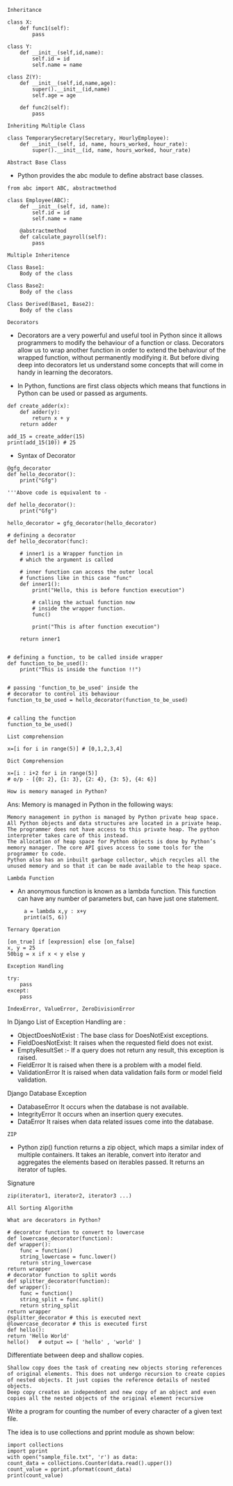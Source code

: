 `Inheritance`

```
class X:
    def func1(self):
        pass
    
class Y:
    def __init__(self,id,name):
        self.id = id
        self.name = name

class Z(Y):
    def __init__(self,id,name,age):
        super().__init__(id,name)
        self.age = age
   
    def func2(self):
        pass

```

`Inheriting Multiple Class`

```
class TemporarySecretary(Secretary, HourlyEmployee):
    def __init__(self, id, name, hours_worked, hour_rate):
        super().__init__(id, name, hours_worked, hour_rate)
```

`Abstract Base Class`
- Python provides the abc module to define abstract base classes.

```
from abc import ABC, abstractmethod

class Employee(ABC):
    def __init__(self, id, name):
        self.id = id
        self.name = name

    @abstractmethod
    def calculate_payroll(self):
        pass
```

`Multiple Inheritence`

    Class Base1:
        Body of the class

    Class Base2:
        Body of the class

    Class Derived(Base1, Base2):
        Body of the class

<!-- https://realpython.com/inheritance-composition-python/ -->


`Decorators`
- Decorators are a very powerful and useful tool in Python since it allows programmers to modify the behaviour of a function or class. Decorators allow us to wrap another function in order to extend the behaviour of the wrapped function, without permanently modifying it. But before diving deep into decorators let us understand some concepts that will come in handy in learning the decorators.

- In Python, functions are first class objects which means that functions in Python can be used or passed as arguments.

```
def create_adder(x):
    def adder(y):
        return x + y
    return adder

add_15 = create_adder(15)
print(add_15(10)) # 25
```
- Syntax of Decorator

```
@gfg_decorator
def hello_decorator():
    print("Gfg")

'''Above code is equivalent to -

def hello_decorator():
    print("Gfg")
    
hello_decorator = gfg_decorator(hello_decorator)
```

```
# defining a decorator
def hello_decorator(func):

	# inner1 is a Wrapper function in
	# which the argument is called
	
	# inner function can access the outer local
	# functions like in this case "func"
	def inner1():
		print("Hello, this is before function execution")

		# calling the actual function now
		# inside the wrapper function.
		func()

		print("This is after function execution")
		
	return inner1


# defining a function, to be called inside wrapper
def function_to_be_used():
	print("This is inside the function !!")


# passing 'function_to_be_used' inside the
# decorator to control its behaviour
function_to_be_used = hello_decorator(function_to_be_used)


# calling the function
function_to_be_used()

```
<!-- https://www.geeksforgeeks.org/decorators-in-python/ -->

`List comprehension`

    x=[i for i in range(5)] # [0,1,2,3,4]

`Dict Comprehension`

    x=[i : i+2 for i in range(5)]
    # o/p - [{0: 2}, {1: 3}, {2: 4}, {3: 5}, {4: 6}]

`How is memory managed in Python?`

Ans: Memory is managed in Python in the following ways:

    Memory management in python is managed by Python private heap space. All Python objects and data structures are located in a private heap. The programmer does not have access to this private heap. The python interpreter takes care of this instead.
    The allocation of heap space for Python objects is done by Python’s memory manager. The core API gives access to some tools for the programmer to code.
    Python also has an inbuilt garbage collector, which recycles all the unused memory and so that it can be made available to the heap space.


`Lambda Function`
- An anonymous function is known as a lambda function. This function can have any number of parameters but, can have just one statement.

        a = lambda x,y : x+y
        print(a(5, 6))

`Ternary Operation`

    [on_true] if [expression] else [on_false]
    x, y = 25
    50big = x if x < y else y

`Exception Handling`

    try:
        pass
    except:
        pass

    IndexError, ValueError, ZeroDivisionError

In Django List of Exception Handling are :

- ObjectDoesNotExist : The base class for DoesNotExist exceptions.
- FieldDoesNotExist: 	It raises when the requested field does not exist.
- EmptyResultSet :- If a query does not return any result, this exception is raised.
- FieldError	It is raised when there is a problem with a model field.
- ValidationError	It is raised when data validation fails form or model field validation.

Django Database Exception
- DatabaseError	It occurs when the database is not available.
- IntegrityError	It occurs when an insertion query executes.
- DataError	It raises when data related issues come into the database.


`ZIP`

- Python zip() function returns a zip object, which maps a similar index of multiple containers. It takes an iterable, convert into iterator and aggregates the elements based on iterables passed. It returns an iterator of tuples.

Signature

    zip(iterator1, iterator2, iterator3 ...)    

`All Sorting Algorithm`


`What are decorators in Python?`

    # decorator function to convert to lowercase
    def lowercase_decorator(function):
    def wrapper():
        func = function()
        string_lowercase = func.lower()
        return string_lowercase
    return wrapper
    # decorator function to split words
    def splitter_decorator(function):
    def wrapper():
        func = function()
        string_split = func.split()
        return string_split
    return wrapper
    @splitter_decorator # this is executed next
    @lowercase_decorator # this is executed first
    def hello():
    return 'Hello World'
    hello()   # output => [ 'hello' , 'world' ]

Differentiate between deep and shallow copies.

    Shallow copy does the task of creating new objects storing references of original elements. This does not undergo recursion to create copies of nested objects. It just copies the reference details of nested objects.
    Deep copy creates an independent and new copy of an object and even copies all the nested objects of the original element recursive

Write a program for counting the number of every character of a given text file.

The idea is to use collections and pprint module as shown below:

    import collections
    import pprint
    with open("sample_file.txt", 'r') as data:
    count_data = collections.Counter(data.read().upper())
    count_value = pprint.pformat(count_data)
    print(count_value)

